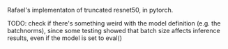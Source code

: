 Rafael's implementaton of truncated resnet50, in pytorch.

TODO: check if there's something weird with the model definition (e.g. the batchnorms), since some testing showed that batch size affects inference results, even if the model is set to eval()
